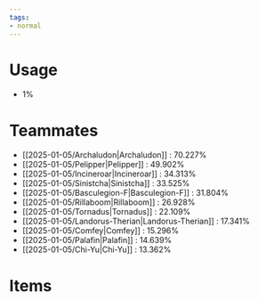 ```yaml
---
tags:
- normal
---
```

# Usage
- 1%
# Teammates
- [[2025-01-05/Archaludon|Archaludon]] : 70.227%
- [[2025-01-05/Pelipper|Pelipper]] : 49.902%
- [[2025-01-05/Incineroar|Incineroar]] : 34.313%
- [[2025-01-05/Sinistcha|Sinistcha]] : 33.525%
- [[2025-01-05/Basculegion-F|Basculegion-F]] : 31.804%
- [[2025-01-05/Rillaboom|Rillaboom]] : 26.928%
- [[2025-01-05/Tornadus|Tornadus]] : 22.109%
- [[2025-01-05/Landorus-Therian|Landorus-Therian]] : 17.341%
- [[2025-01-05/Comfey|Comfey]] : 15.296%
- [[2025-01-05/Palafin|Palafin]] : 14.639%
- [[2025-01-05/Chi-Yu|Chi-Yu]] : 13.362%
# Items